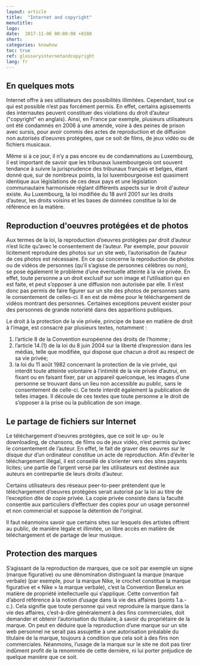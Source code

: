 ```yaml
---
layout: article
title:  "Internet and copyright"
menutitle:
logo:
date:  2017-11-06 00:00:00 +0100
short:
categories: knowhow
toc: true
ref: glossaryinternetandcopyright
lang: fr
---
```



## En quelques mots

Internet offre à ses utilisateurs des possibilités illimitées. Cependant, tout ce qui est possible n’est pas forcément permis. En effet, certains agissements des internautes peuvent constituer des violations du droit d’auteur ("copyright" en anglais). Ainsi, en France par exemple, plusieurs utilisateurs ont été condamnés en 2006 à une amende, voire à des peines de prison avec sursis, pour avoir commis des actes de reproduction et de diffusion non autorisés d’oeuvres protégées, que ce soit de films, de jeux vidéo ou de fichiers musicaux.

Même si à ce jour, il n’y a pas encore eu de condamnations au Luxembourg, il est important de savoir que les tribunaux luxembourgeois ont souvent tendance à suivre la jurisprudence des tribunaux français et belges, étant donné que, sur de nombreux points, la loi luxembourgeoise est quasiment identique aux législations de ces deux pays et une législation communautaire harmonisée réglant différents aspects sur le droit d'auteur existe. Au Luxembourg, la loi modifiée du 18 avril 2001 sur les droits d’auteur, les droits voisins et les bases de données constitue la loi de référence en la matière.

## Reproduction d'oeuvres protégées et de photos

Aux termes de la loi, la reproduction d’oeuvres protégées par droit d’auteur n’est licite qu’avec le consentement de l’auteur. Par exemple, pour pouvoir licitement reproduire des photos sur un site web, l’autorisation de l’auteur de ces photos est nécessaire. En ce qui concerne la reproduction de photos ou de vidéos de personnes (qu’il s’agisse de personnes célèbres ou non), se pose également le problème d’une éventuelle atteinte à la vie privée. En effet, toute personne a un droit exclusif sur son image et l’utilisation qui en est faite, et peut s’opposer à une diffusion non autorisée par elle. Il n’est donc pas permis de faire figurer sur un site des photos de personnes sans le consentement de celles-ci. Il en est de même pour le téléchargement de vidéos montrant des personnes. Certaines exceptions peuvent exister pour des personnes de grande notoriété dans des apparitions publiques.

Le droit à la protection de la vie privée, principe de base en matière de droit à l’image, est consacré par plusieurs textes, notamment :

1. l’article 8 de la Convention européenne des droits de l’homme ;
2. l’article 14.(1) de la loi du 8 juin 2004 sur la liberté d’expression dans les médias, telle que modifiée, qui dispose que chacun a droit au respect de sa vie privée;
3. la loi du 11 août 1982 concernant la protection de la vie privée, qui interdit toute atteinte volontaire à l’intimité de la vie privée d’autrui, en fixant ou en faisant fixer, par un appareil quelconque, les images d’une personne se trouvant dans un lieu non accessible au public, sans le consentement de celle-ci. Ce texte interdit également la publication de telles images. Il découle de ces textes que toute personne a le droit de s’opposer à la prise ou la publication de son image.

## Le partage de fichiers sur Internet

Le téléchargement d’oeuvres protégées, que ce soit le up- ou le downloading, de chansons, de films ou de jeux vidéo, n’est permis qu’avec le consentement de l’auteur. En effet, le fait de graver des oeuvres sur le disque dur d’un ordinateur constitue un acte de reproduction. Afin d’éviter le téléchargement illégal, il est conseillé de s’orienter vers des sites payants licites; une partie de l’argent versé par les utilisateurs est destinée aux auteurs en contrepartie de leurs droits d’auteur.

Certains utilisateurs des réseaux peer-to-peer prétendent que le téléchargement d’oeuvres protégées serait autorisé par la loi au titre de l’exception dite de copie privée. La copie privée consiste dans la faculté consentie aux particuliers d’effectuer des copies pour un usage personnel et non commercial et suppose la détention de l'original.

Il faut néanmoins savoir que certains sites sur lesquels des artistes offrent au public, de manière légale et illimitée, un libre accès en matière de téléchargement et de partage de leur musique.

## Protection des marques

S’agissant de la reproduction de marques, que ce soit par exemple un signe (marque figurative) ou une dénomination distinguant la marque (marque verbale) (par exemple, pour la marque Nike, le crochet constitue la marque figurative et « Nike » la marque verbale), c’est la Convention Benelux en matière de propriété intellectuelle qui s’applique. Cette convention fait d’abord référence à la notion d’usage dans la vie des affaires (points 1.a.-c.). Cela signifie que toute  personne qui veut reproduire la marque dans la vie des affaires, c’est-à-dire généralement à des fins commerciales, doit demander et obtenir l’autorisation du titulaire, à savoir du propriétaire de la marque. On peut en déduire que la reproduction d’une marque sur un site web personnel ne serait pas assujettie à une autorisation préalable du titulaire de la marque, toujours à condition que cela soit à des fins non commerciales. Néanmoins, l’usage de la marque sur le site ne doit pas tirer indûment profit de la renommée de cette dernière, ni lui porter préjudice de quelque manière que ce soit.
